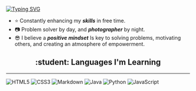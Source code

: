 
[![Typing SVG](https://readme-typing-svg.herokuapp.com?font=Fira+Code&pause=1000&width=435&lines=Hi%2C+I'm+Abigail;I+love+to+code)](https://git.io/typing-svg)

- &#11088; Constantly enhancing my ***skills*** in free time.
- :camera: Problem solver by day, and ***photographer*** by night.
- &#128526; I believe a ***positive mindset*** Is key to solving problems, motivating others, and creating an atmosphere of empowerment. 

<h2 align="center"> :student: Languages I'm Learning</h2>

---

![HTML5](https://img.shields.io/badge/html5-%23E34F26.svg?style=for-the-badge&logo=html5&logoColor=white)
![CSS3](https://img.shields.io/badge/css3-%231572B6.svg?style=for-the-badge&logo=css3&logoColor=white)
![Markdown](https://img.shields.io/badge/markdown-%23000000.svg?style=for-the-badge&logo=markdown&logoColor=white)
![Java](https://img.shields.io/badge/java-%23ED8B00.svg?style=for-the-badge&logo=openjdk&logoColor=white)
![Python](https://img.shields.io/badge/python-3670A0?style=for-the-badge&logo=python&logoColor=ffdd54)
![JavaScript](https://img.shields.io/badge/javascript-%23323330.svg?style=for-the-badge&logo=javascript&logoColor=%23F7DF1E)


